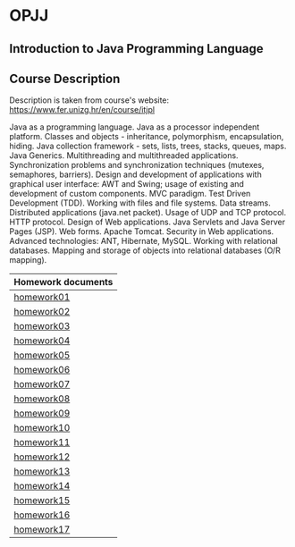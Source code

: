 # OPJJ
## Introduction to Java Programming Language


## Course Description
Description is taken from course's website: https://www.fer.unizg.hr/en/course/itjpl

Java as a programming language. Java as a processor independent platform. Classes and objects - inheritance, polymorphism, encapsulation, hiding. Java collection framework - sets, lists, trees, stacks, queues, maps. Java Generics. Multithreading and multithreaded applications. Synchronization problems and synchronization techniques (mutexes, semaphores, barriers). Design and development of applications with graphical user interface: AWT and Swing; usage of existing and development of custom components. MVC paradigm. Test Driven Development (TDD). Working with files and file systems. Data streams. Distributed applications (java.net packet). Usage of UDP and TCP protocol. HTTP protocol. Design of Web applications. Java Servlets and Java Server Pages (JSP). Web forms. Apache Tomcat. Security in Web applications. Advanced technologies: ANT, Hibernate, MySQL. Working with relational databases. Mapping and storage of objects into relational databases (O/R mapping).


|Homework documents|
|------------------|
|[homework01](docs/hw01.pdf)|
|[homework02](docs/hw02.pdf)|
|[homework03](docs/hw03.pdf)|
|[homework04](docs/hw04.pdf)|
|[homework05](docs/hw05.pdf)|
|[homework06](docs/hw06.pdf)|
|[homework07](docs/hw07.pdf)|
|[homework08](docs/hw08.pdf)|
|[homework09](docs/hw09.pdf)|
|[homework10](docs/hw10.pdf)|
|[homework11](docs/hw11.pdf)|
|[homework12](docs/hw12.pdf)|
|[homework13](docs/hw13.pdf)|
|[homework14](docs/hw14.pdf)|
|[homework15](docs/hw15.pdf)|
|[homework16](docs/hw16.pdf)|
|[homework17](docs/hw17.pdf)|

